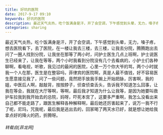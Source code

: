 ```yaml
---
title: 好坑的医院
date: 2017-9-17 09:10
keywords: 好坑的医院
description: 最近天气炎热，吃个饭满身是汗，开了会空调，下午感觉到头晕，无力，嗓子疼，想去医院看下，去了医院，在一楼让我去三楼，去三楼，让我去分院，腾腾跑出去问了一圈人找到分院，让我坐在那等了两小时，问护士医生几点上班啊，护士说医生已经来了，让我在等等，两个小时我看到分院没有几个去看病的，小护士们各种聊啊，看电视，听歌，我见过的最闲的医院，心里一万个你大爷的骂，两个小时就我一个人在那，医生是在整容吗，菲律宾的医院啊，真是人最不值钱，好不容易医生愿意接见我了，问了一些问题，竟然把手放我手腕上开始把脉，厉害啊，我的姐，中医后人啊，敲敲背，按按脖子，侦查侦查舌头，告诉我不知道怎么回事，让我在等会，我就在大厅等啊，等啊，最后我才知道为什么让我等，是因为她要叫救护车拉我到我开始去的总院，妈呀，吓死本宫了，这要多严重啊，我怎么没看出来自己都不能走路了，跟医生解释各种解释啊，最后她还厉害起来了，说万一我不行了呢，尼玛，咒我呢，最后我是逃出去的，回家喝了两天水已好，就是想让她给我拿点好的降火的药，折腾呀。
categories: sharing
---
```

<td class="t_f" id="postmessage_887890">

最近天气炎热，吃个饭满身是汗，开了会空调，下午感觉到头晕，无力，嗓子疼，想去医院看下，去了医院，在一楼让我去三楼，去三楼，让我去分院，腾腾跑出去问了一圈人找到分院，让我坐在那等了两小时，问护士医生几点上班啊，护士说医生已经来了，让我在等等，两个小时我看到分院没有几个去看病的，小护士们各种聊啊，看电视，听歌，我见过的最闲的医院，心里一万个你大爷的骂，两个小时就我一个人在那，医生是在整容吗，菲律宾的医院啊，真是人最不值钱，好不容易医生愿意接见我了，问了一些问题，竟然把手放我手腕上开始把脉，厉害啊，我的姐，中医后人啊，敲敲背，按按脖子，侦查侦查舌头，告诉我不知道怎么回事，让我在等会，我就在大厅等啊，等啊，最后我才知道为什么让我等，是因为她要叫救护车拉我到我开始去的总院，妈呀，吓死本宫了，这要多严重啊，我怎么没看出来自己都不能走路了，跟医生解释各种解释啊，最后她还厉害起来了，说万一我不行了呢，尼玛，咒我呢，最后我是逃出去的，回家喝了两天水已好，就是想让她给我拿点好的降火的药，折腾呀。</td>
###### 转载自[菲龙网]